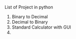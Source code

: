 List of Project in python

1. Binary to Decimal
2. Decimal to Binary
3. Standard Calculator with GUI
4. 

